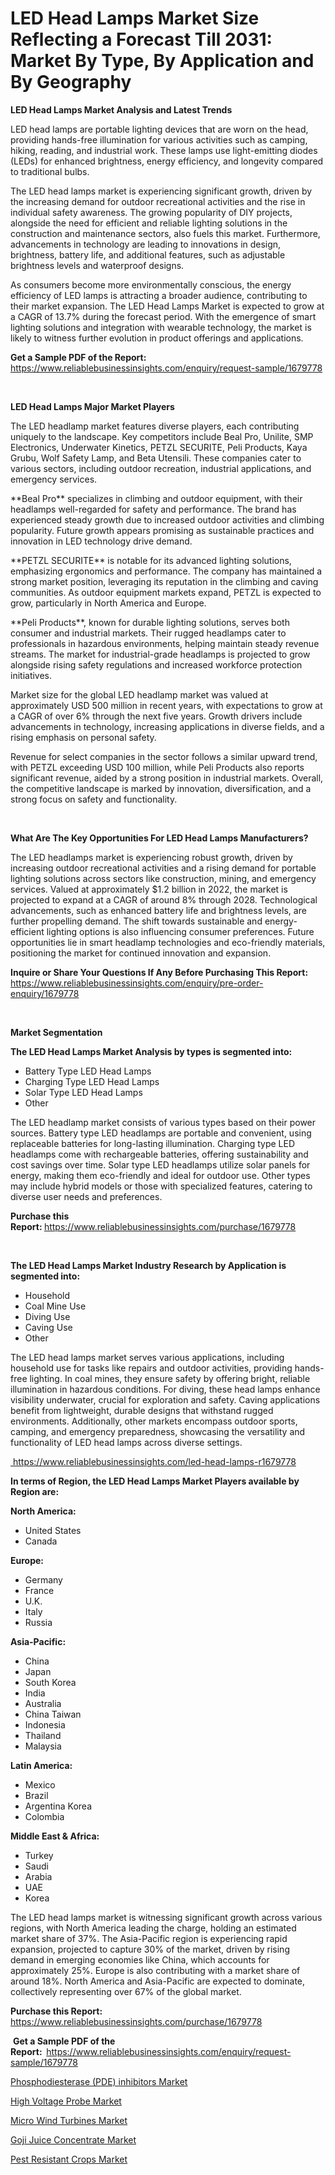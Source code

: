 <p><h1>LED Head Lamps Market Size Reflecting a Forecast Till 2031: Market By Type, By Application and By Geography</h1></p><p><strong>LED Head Lamps Market Analysis and Latest Trends</strong></p>
<p><p>LED head lamps are portable lighting devices that are worn on the head, providing hands-free illumination for various activities such as camping, hiking, reading, and industrial work. These lamps use light-emitting diodes (LEDs) for enhanced brightness, energy efficiency, and longevity compared to traditional bulbs.</p><p>The LED head lamps market is experiencing significant growth, driven by the increasing demand for outdoor recreational activities and the rise in individual safety awareness. The growing popularity of DIY projects, alongside the need for efficient and reliable lighting solutions in the construction and maintenance sectors, also fuels this market. Furthermore, advancements in technology are leading to innovations in design, brightness, battery life, and additional features, such as adjustable brightness levels and waterproof designs.</p><p>As consumers become more environmentally conscious, the energy efficiency of LED lamps is attracting a broader audience, contributing to their market expansion. The LED Head Lamps Market is expected to grow at a CAGR of 13.7% during the forecast period. With the emergence of smart lighting solutions and integration with wearable technology, the market is likely to witness further evolution in product offerings and applications.</p></p>
<p><strong>Get a Sample PDF of the Report:&nbsp;</strong> <a href="https://www.reliablebusinessinsights.com/enquiry/request-sample/1679778?utm_campaign=39&utm_medium=2&utm_source=Github&utm_content=ia&utm_term=19102024&utm_id=led-head-lamps">https://www.reliablebusinessinsights.com/enquiry/request-sample/1679778</a></p>
<p>&nbsp;</p>
<p><strong>LED Head Lamps Major Market Players</strong></p>
<p><p>The LED headlamp market features diverse players, each contributing uniquely to the landscape. Key competitors include Beal Pro, Unilite, SMP Electronics, Underwater Kinetics, PETZL SECURITE, Peli Products, Kaya Grubu, Wolf Safety Lamp, and Beta Utensili. These companies cater to various sectors, including outdoor recreation, industrial applications, and emergency services.</p><p>**Beal Pro** specializes in climbing and outdoor equipment, with their headlamps well-regarded for safety and performance. The brand has experienced steady growth due to increased outdoor activities and climbing popularity. Future growth appears promising as sustainable practices and innovation in LED technology drive demand.</p><p>**PETZL SECURITE** is notable for its advanced lighting solutions, emphasizing ergonomics and performance. The company has maintained a strong market position, leveraging its reputation in the climbing and caving communities. As outdoor equipment markets expand, PETZL is expected to grow, particularly in North America and Europe.</p><p>**Peli Products**, known for durable lighting solutions, serves both consumer and industrial markets. Their rugged headlamps cater to professionals in hazardous environments, helping maintain steady revenue streams. The market for industrial-grade headlamps is projected to grow alongside rising safety regulations and increased workforce protection initiatives.</p><p>Market size for the global LED headlamp market was valued at approximately USD 500 million in recent years, with expectations to grow at a CAGR of over 6% through the next five years. Growth drivers include advancements in technology, increasing applications in diverse fields, and a rising emphasis on personal safety.</p><p>Revenue for select companies in the sector follows a similar upward trend, with PETZL exceeding USD 100 million, while Peli Products also reports significant revenue, aided by a strong position in industrial markets. Overall, the competitive landscape is marked by innovation, diversification, and a strong focus on safety and functionality.</p></p>
<p>&nbsp;</p>
<p><strong>What Are The Key Opportunities For LED Head Lamps Manufacturers?</strong></p>
<p><p>The LED headlamps market is experiencing robust growth, driven by increasing outdoor recreational activities and a rising demand for portable lighting solutions across sectors like construction, mining, and emergency services. Valued at approximately $1.2 billion in 2022, the market is projected to expand at a CAGR of around 8% through 2028. Technological advancements, such as enhanced battery life and brightness levels, are further propelling demand. The shift towards sustainable and energy-efficient lighting options is also influencing consumer preferences. Future opportunities lie in smart headlamp technologies and eco-friendly materials, positioning the market for continued innovation and expansion.</p></p>
<p><strong>Inquire or Share Your Questions If Any Before Purchasing This Report:</strong> <a href="https://www.reliablebusinessinsights.com/enquiry/pre-order-enquiry/1679778?utm_campaign=39&utm_medium=2&utm_source=Github&utm_content=ia&utm_term=19102024&utm_id=led-head-lamps">https://www.reliablebusinessinsights.com/enquiry/pre-order-enquiry/1679778</a></p>
<p>&nbsp;</p>
<p><strong>Market Segmentation</strong></p>
<p><strong>The LED Head Lamps Market Analysis by types is segmented into:</strong></p>
<p><ul><li>Battery Type LED Head Lamps</li><li>Charging Type LED Head Lamps</li><li>Solar Type LED Head Lamps</li><li>Other</li></ul></p>
<p><p>The LED headlamp market consists of various types based on their power sources. Battery type LED headlamps are portable and convenient, using replaceable batteries for long-lasting illumination. Charging type LED headlamps come with rechargeable batteries, offering sustainability and cost savings over time. Solar type LED headlamps utilize solar panels for energy, making them eco-friendly and ideal for outdoor use. Other types may include hybrid models or those with specialized features, catering to diverse user needs and preferences.</p></p>
<p><strong>Purchase this Report:&nbsp;</strong><a href="https://www.reliablebusinessinsights.com/purchase/1679778?utm_campaign=39&utm_medium=2&utm_source=Github&utm_content=ia&utm_term=19102024&utm_id=led-head-lamps">https://www.reliablebusinessinsights.com/purchase/1679778</a></p>
<p>&nbsp;</p>
<p><strong>The LED Head Lamps Market Industry Research by Application is segmented into:</strong></p>
<p><ul><li>Household</li><li>Coal Mine Use</li><li>Diving Use</li><li>Caving Use</li><li>Other</li></ul></p>
<p><p>The LED head lamps market serves various applications, including household use for tasks like repairs and outdoor activities, providing hands-free lighting. In coal mines, they ensure safety by offering bright, reliable illumination in hazardous conditions. For diving, these head lamps enhance visibility underwater, crucial for exploration and safety. Caving applications benefit from lightweight, durable designs that withstand rugged environments. Additionally, other markets encompass outdoor sports, camping, and emergency preparedness, showcasing the versatility and functionality of LED head lamps across diverse settings.</p></p>
<p><a href="https://www.reliablebusinessinsights.com/led-head-lamps-r1679778?utm_campaign=39&utm_medium=2&utm_source=Github&utm_content=ia&utm_term=19102024&utm_id=led-head-lamps">&nbsp;https://www.reliablebusinessinsights.com/led-head-lamps-r1679778</a></p>
<p><strong>In terms of Region, the LED Head Lamps Market Players available by Region are:</strong></p>
<p>
    <p> <strong> North America: </strong>
        <ul>
            <li>United States</li>
            <li>Canada</li>
        </ul>
        </p> 
    <p> <strong> Europe: </strong>
        <ul>
            <li>Germany</li>
            <li>France</li>
            <li>U.K.</li>
            <li>Italy</li>
            <li>Russia</li>
        </ul>
        </p> 
    <p> <strong> Asia-Pacific: </strong>
        <ul>
            <li>China</li>
            <li>Japan</li>
            <li>South Korea</li>
            <li>India</li>
            <li>Australia</li>
            <li>China Taiwan</li>
            <li>Indonesia</li>
            <li>Thailand</li>
            <li>Malaysia</li>
        </ul>
        </p> 
    <p> <strong> Latin America: </strong>
        <ul>
            <li>Mexico</li>
            <li>Brazil</li>
            <li>Argentina Korea</li>
            <li>Colombia</li>
        </ul>
        </p> 
    <p> <strong> Middle East & Africa: </strong>
        <ul>
            <li>Turkey</li>
            <li>Saudi</li>
            <li>Arabia</li>
            <li>UAE</li>
            <li>Korea</li>
        </ul>
    </p>
    </p>
<p><p>The LED head lamps market is witnessing significant growth across various regions, with North America leading the charge, holding an estimated market share of 37%. The Asia-Pacific region is experiencing rapid expansion, projected to capture 30% of the market, driven by rising demand in emerging economies like China, which accounts for approximately 25%. Europe is also contributing with a market share of around 18%. North America and Asia-Pacific are expected to dominate, collectively representing over 67% of the global market.</p></p>
<p><strong>Purchase this Report: </strong><a href="https://www.reliablebusinessinsights.com/purchase/1679778?utm_campaign=39&utm_medium=2&utm_source=Github&utm_content=ia&utm_term=19102024&utm_id=led-head-lamps">https://www.reliablebusinessinsights.com/purchase/1679778</a></p>
<p>&nbsp;<strong>Get a Sample PDF of the Report:&nbsp;&nbsp;</strong><a href="https://www.reliablebusinessinsights.com/enquiry/request-sample/1679778?utm_campaign=39&utm_medium=2&utm_source=Github&utm_content=ia&utm_term=19102024&utm_id=led-head-lamps">https://www.reliablebusinessinsights.com/enquiry/request-sample/1679778</a></p>
<p><strong></strong></p>
<p><p><a href="https://github.com/ibbiechinotit/Market-Research-Report-List-1/blob/main/phosphodiesterase-pde-inhibitors-market.md?utm_campaign=39&utm_medium=2&utm_source=Github&utm_content=ia&utm_term=19102024&utm_id=led-head-lamps">Phosphodiesterase (PDE) inhibitors Market</a></p><p><a href="https://www.linkedin.com/pulse/high-voltage-probe-industry-insights-report-analyzing-market-aje0f?utm_campaign=39&utm_medium=2&utm_source=Github&utm_content=ia&utm_term=19102024&utm_id=led-head-lamps">High Voltage Probe Market</a></p><p><a href="https://issuu.com/reportprime-2/docs/micro-wind-turbines-market-size-203_caa87d6933a284?utm_campaign=39&utm_medium=2&utm_source=Github&utm_content=ia&utm_term=19102024&utm_id=led-head-lamps">Micro Wind Turbines Market</a></p><p><a href="https://www.linkedin.com/pulse/decoding-goji-juice-concentrate-market-signals-growth-xbvvc?utm_campaign=39&utm_medium=2&utm_source=Github&utm_content=ia&utm_term=19102024&utm_id=led-head-lamps">Goji Juice Concentrate Market</a></p><p><a href="https://github.com/elseludvikoh/Market-Research-Report-List-1/blob/main/pest-resistant-crops-market.md?utm_campaign=39&utm_medium=2&utm_source=Github&utm_content=ia&utm_term=19102024&utm_id=led-head-lamps">Pest Resistant Crops Market</a></p></p>